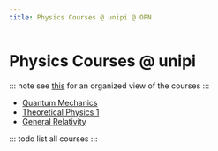 ```yaml
---
title: Physics Courses @ unipi @ OPN
---
```


# Physics Courses @ unipi

::: note
see [this](../) for an organized view of the courses
:::

- [Quantum Mechanics](./QM/)
- [Theoretical Physics 1](./TP1/)
- [General Relativity](./GR/)


::: todo
list all courses
:::